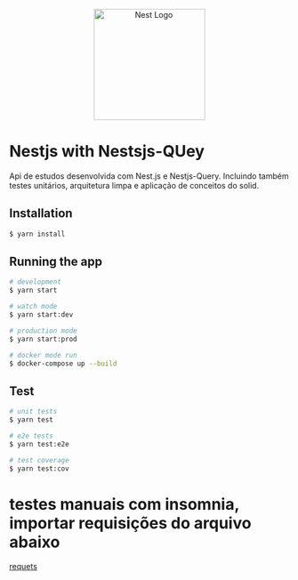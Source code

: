 <p align="center">
  <a href="http://nestjs.com/" target="blank"><img src="https://nestjs.com/img/logo-small.svg" width="200" alt="Nest Logo" /></a>
</p>

# Nestjs with Nestsjs-QUey

Api de estudos desenvolvida com Nest.js e Nestjs-Query. Incluindo também testes unitários, arquitetura limpa e aplicação de conceitos do solid.

## Installation

```bash
$ yarn install
```

## Running the app

```bash
# development
$ yarn start

# watch mode
$ yarn start:dev

# production mode
$ yarn start:prod

# docker mode run
$ docker-compose up --build
```

## Test

```bash
# unit tests
$ yarn test

# e2e tests
$ yarn test:e2e

# test coverage
$ yarn test:cov

```

# testes manuais com insomnia, importar requisições do arquivo abaixo

[requets](https://github.com/Marcos-afk/nestjs-nest-query/blob/master/requests)
